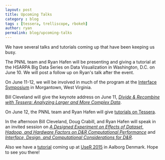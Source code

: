 ```yaml
---
layout: post
title: Upcoming Talks
category : blog
tags : [tessera, trelliscope, rbokeh]
author: ryan
permalink: blog/upcoming-talks
---
```


We have several talks and tutorials coming up that have been keeping us busy.

<!--more-->

The PNNL team and Ryan Hafen will be presenting and giving a tutorial at the HSARPA Big Data Series on Data Visualization in Washington, D.C. on June 10.  We will post a follow up on Ryan's talk after the event.

On June 11-12, we will be involved in much of the program at the [Interface Symposium](https://interface-symposium.squarespace.com/program/) in Morgantown, West Virginia.

Bill Cleveland will give the keynote address on June 11, *[Divide & Recombine with Tessera: Analyzing Larger and More Complex Data](http://www.stat.wvu.edu/~jharner/Interface2015Abstracts/ClevelandAbstract.pdf)*.

On June 12, the PNNL team and Ryan Hafen will give [tutorials on Tessera](http://www.stat.wvu.edu/~jharner/Interface2015Abstracts/WhiteTutorialAbstract.pdf).

In the afternoon Bill Cleveland, Doug Crabill, and Ryan Hafen will speak in an invited session on *[A Designed Experiment on Effects of Dataset, Hadoop, and Hardware Factors on D&R Computational Performance](http://www.stat.wvu.edu/~jharner/Interface2015Abstracts/ClevelandCrabillAbstract.pdf)* and *[Interface, Design, and Computational Considerations for D&R](http://www.stat.wvu.edu/~jharner/Interface2015Abstracts/HafenAbstract.pdf)*.

Also we have a [tutorial](http://user2015.math.aau.dk/tutorials#tessera) coming up at [UseR 2015](http://user2015.math.aau.dk) in Aalborg Denmark.  Hope to see you there!

